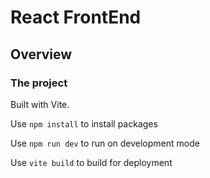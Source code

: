 # React FrontEnd

## Overview

### The project

Built with Vite. 

Use `npm install` to install packages

Use `npm run dev` to run on development mode

Use `vite build` to build for deployment